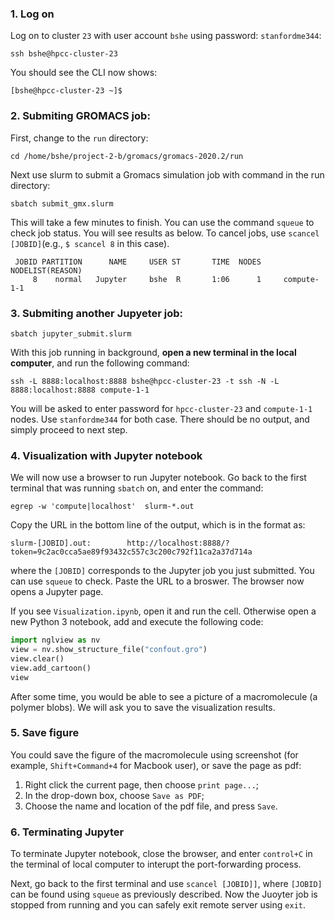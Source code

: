 ### 1. Log on 
Log on to cluster `23` with user account `bshe` using password: `stanfordme344`:
```
ssh bshe@hpcc-cluster-23
```
You should see the CLI now shows:
```
[bshe@hpcc-cluster-23 ~]$
```
### 2. Submiting GROMACS job:
First, change to the `run` directory:
```
cd /home/bshe/project-2-b/gromacs/gromacs-2020.2/run
```
Next use slurm to submit a Gromacs simulation job with command in the run directory:
```
sbatch submit_gmx.slurm
```
This will take a few minutes to finish. You can use the command `squeue` to check job status. You will see results as below. To cancel jobs, use `scancel [JOBID]`(e.g., `$ scancel 8` in this case).
```
 JOBID PARTITION      NAME     USER ST       TIME  NODES   NODELIST(REASON)
     8    normal   Jupyter     bshe  R       1:06      1     compute-1-1 
```


### 3. Submiting another Jupyeter job: 
```
sbatch jupyter_submit.slurm
```
With this job running in background, **open a new terminal in the local computer**, and run the following command:
```
ssh -L 8888:localhost:8888 bshe@hpcc-cluster-23 -t ssh -N -L 8888:localhost:8888 compute-1-1
```
You will be asked to enter password for `hpcc-cluster-23` and `compute-1-1` nodes. Use `stanfordme344` for both case. There should be no output, and simply proceed to next step.

### 4. Visualization with Jupyter notebook
We will now use a browser to run Jupyter notebook. Go back to the first terminal that was running `sbatch` on, and enter the command:
```
egrep -w 'compute|localhost'  slurm-*.out
```
Copy the URL in the bottom line of the output, which is in the format as:
```
slurm-[JOBID].out:        http://localhost:8888/?token=9c2ac0cca5ae89f93432c557c3c200c792f11ca2a37d714a
```
where the `[JOBID]` corresponds to the Jupyter job you just submitted. You can use `squeue` to check. Paste the URL to a broswer. The browser now opens a Jupyter page. 

If you see `Visualization.ipynb`, open it and run the cell. Otherwise open a new Python 3 notebook, add and execute the following code:
```python
import nglview as nv
view = nv.show_structure_file("confout.gro")
view.clear()
view.add_cartoon()
view
```
After some time, you would be able to see a picture of a macromolecule (a polymer blobs). We will ask you to save the visualization results.

### 5. Save figure
You could save the figure of the macromolecule using screenshot (for example, `Shift+Command+4` for Macbook user), or save the page as pdf:
1. Right click the current page, then choose `print page...`;
2. In the drop-down box, choose `Save as PDF`;
3. Choose the name and location of the pdf file, and press `Save`.



### 6. Terminating Jupyter
To terminate Jupyter notebook, close the browser, and enter `control+C` in the terminal of local computer to interupt the port-forwarding process.

Next, go back to the first terminal and use `scancel [JOBID]]`, where `[JOBID]` can be found using `squeue` as previously described. Now the Juoyter job is stopped from running and you can safely exit remote server using `exit`.

